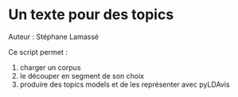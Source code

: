 # Un texte pour des topics

Auteur : Stéphane Lamassé

Ce script permet : 
1. charger un corpus
2. le découper en segment de son choix
3. produire des topics models et de les représenter avec pyLDAvis


